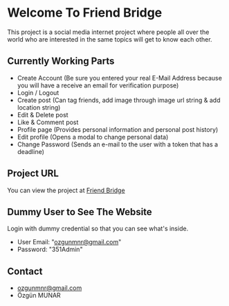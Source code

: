 # Welcome To Friend Bridge
This project is a social media internet project where people all over the world who are interested in the same topics will get to know each other.

## Currently Working Parts
- Create Account (Be sure you entered your real E-Mail Address because you will have a receive an email for verification purpose)
- Login / Logout
- Create post (Can tag friends, add image through image url string & add location string)
- Edit & Delete post
- Like & Comment post
- Profile page (Provides personal information and personal post history)
- Edit profile (Opens a modal to change personal data)
- Change Password (Sends an e-mail to the user with a token that has a deadline)

## Project URL
You can view the project at [Friend Bridge](https://friendbridge.vercel.app/)

## Dummy User to See The Website
Login with dummy credential so that you can see what's inside.
- User Email: "ozgunmnr@gmail.com"
- Password:   "351Admin"

## Contact
- [ozgunmnr@gmail.com](mailto:ozgunmnr@gmail.com)
- Özgün MUNAR